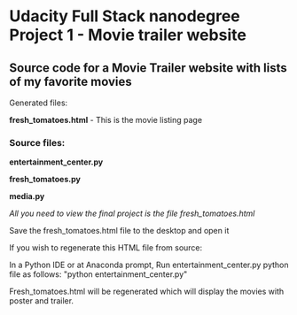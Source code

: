 # Udacity Full Stack nanodegree Project 1 - Movie trailer website

## Source code for a Movie Trailer website with lists of my favorite movies ##

Generated files:

**fresh_tomatoes.html**  - This is the movie listing page

### Source files: ###

**entertainment_center.py**
 
**fresh_tomatoes.py**

**media.py**

_All you need to view the final project is the file fresh_tomatoes.html_

Save the fresh_tomatoes.html file to the desktop and open it 

If you wish to regenerate this HTML file from source:

In a Python IDE or at Anaconda prompt, Run entertainment_center.py python file 
as follows: "python entertainment_center.py"

Fresh_tomatoes.html will be regenerated which will display the movies with 
poster and trailer.


